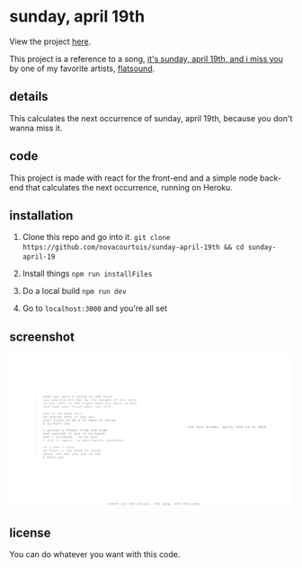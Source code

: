 
# sunday, april 19th
View the project [here](https://sunday-april-19th.herokuapp.com/).

This project is a reference to a song, [it's sunday, april 19th, and i miss you](https://www.youtube.com/watch?v=4x7Csbr-Owo) by one of my favorite artists, [flatsound](https://www.flatsound.org/).

## details
This calculates the next occurrence of sunday, april 19th, because you don't wanna miss it.

## code
This project is made with react for the front-end and a simple node back-end that calculates the next occurrence, running on Heroku.

## installation
1. Clone this repo and go into it.
`git clone https://github.com/novacourtois/sunday-april-19th && cd sunday-april-19`

2. Install things
`npm run installFiles`

3. Do a local build
`npm run dev`

4. Go to `localhost:3000` and you're all set

## screenshot
![image](./screenshot.png)

## license
You can do whatever you want with this code.